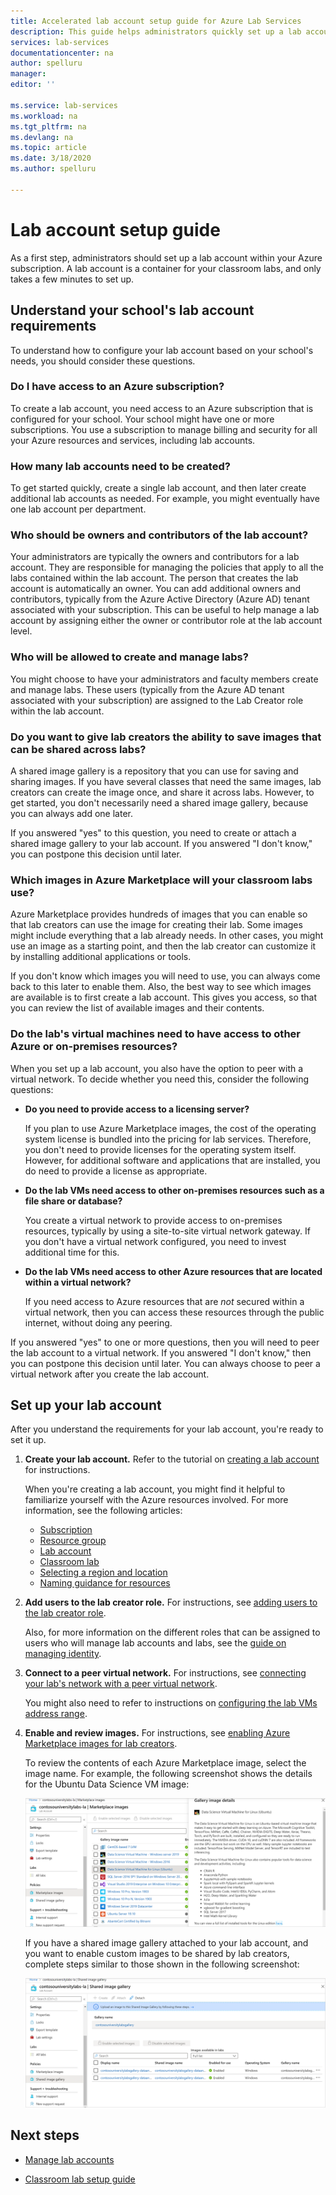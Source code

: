 ```yaml
---
title: Accelerated lab account setup guide for Azure Lab Services
description: This guide helps administrators quickly set up a lab account for use within their school.
services: lab-services
documentationcenter: na
author: spelluru
manager: 
editor: ''

ms.service: lab-services
ms.workload: na
ms.tgt_pltfrm: na
ms.devlang: na
ms.topic: article
ms.date: 3/18/2020
ms.author: spelluru

---
```


# Lab account setup guide

As a first step, administrators should set up a lab account within your Azure subscription. A lab account is a container for your classroom labs, and only takes a few minutes to set up.

## Understand your school's lab account requirements

To understand how to configure your lab account based on your school's needs, you should consider these questions.

### Do I have access to an Azure subscription?

To create a lab account, you need access to an Azure subscription that is configured for your school. Your school might have one or more subscriptions. You use a subscription to manage billing and security for all your Azure resources and services, including lab accounts.

### How many lab accounts need to be created?

To get started quickly, create a single lab account, and then later create additional lab accounts as needed. For example, you might eventually have one lab account per department.

### Who should be owners and contributors of the lab account?

Your administrators are typically the owners and contributors for a lab account. They are responsible for managing the policies that apply to all the labs contained within the lab account. The person that creates the lab account is automatically an owner. You can add additional owners and contributors, typically from the Azure Active Directory (Azure AD) tenant associated with your subscription. This can be useful to help manage a lab account by assigning either the owner or contributor role at the lab account level.

### Who will be allowed to create and manage labs?

You might choose to have your administrators and faculty members create and manage labs. These users (typically from the Azure AD tenant associated with your subscription) are assigned to the Lab Creator role within the lab account.

### Do you want to give lab creators the ability to save images that can be shared across labs?

A shared image gallery is a repository that you can use for saving and sharing images. If you have several classes that need the same images, lab creators can create the image once, and share it across labs. However, to get started, you don't necessarily need a shared image gallery, because you can always add one later.

If you answered "yes" to this question, you need to create or attach a shared image gallery to your lab account. If you answered "I don't know," you can postpone this decision until later.

### Which images in Azure Marketplace will your classroom labs use?

Azure Marketplace provides hundreds of images that you can enable so that lab creators can use the image for creating their lab. Some images might include everything that a lab already needs. In other cases, you might use an image as a starting point, and then the lab creator can customize it by installing additional applications or tools.

If you don't know which images you will need to use, you can always come back to this later to enable them. Also, the best way to see which images are available is to first create a lab account. This gives you access, so that you can review the list of available images and their contents.
  
### Do the lab's virtual machines need to have access to other Azure or on-premises resources?

When you set up a lab account, you also have the option to peer with a virtual network. To decide whether you need this, consider the following questions:

- **Do you need to provide access to a licensing server?**
  
   If you plan to use Azure Marketplace images, the cost of the operating system license is bundled into the pricing for lab services. Therefore, you don't need to provide licenses for the operating system itself. However, for additional software and applications that are installed, you do need to provide a license as appropriate.

- **Do the lab VMs need access to other on-premises resources such as a file share or database?**

   You create a virtual network to provide access to on-premises resources, typically by using a site-to-site virtual network gateway. If you don't have a virtual network configured, you need to invest additional time for this.

- **Do the lab VMs need access to other Azure resources that are located within a virtual network?**

   If you need access to Azure resources that are *not* secured within a virtual network, then you can access these resources through the public internet, without doing any peering.

If you answered "yes" to one or more questions, then you will need to peer the lab account to a virtual network. If you answered "I don't know," then you can postpone this decision until later. You can always choose to peer a virtual network after you create the lab account.

## Set up your lab account

After you understand the requirements for your lab account, you're ready to set it up.

1. **Create your lab account.** Refer to the tutorial on [creating a lab account](https://docs.microsoft.com/azure/lab-services/classroom-labs/tutorial-setup-lab-account#create-a-lab-account) for instructions.

   When you're creating a lab account, you might find it helpful to familiarize yourself with the Azure resources involved. For more information, see the following articles:

   - [Subscription](https://docs.microsoft.com/azure/lab-services/classroom-labs/administrator-guide#subscription)
   - [Resource group](https://docs.microsoft.com/azure/lab-services/classroom-labs/administrator-guide#resource-group)
   - [Lab account](https://docs.microsoft.com/azure/lab-services/classroom-labs/administrator-guide#lab-account)
   - [Classroom lab](https://docs.microsoft.com/azure/lab-services/classroom-labs/administrator-guide#classroom-lab)
   - [Selecting a region and location](https://docs.microsoft.com/azure/lab-services/classroom-labs/administrator-guide#regionslocations)
   - [Naming guidance for resources](https://docs.microsoft.com/azure/lab-services/classroom-labs/administrator-guide#naming)

2. **Add users to the lab creator role.** For instructions, see [adding users to the lab creator role](https://docs.microsoft.com/azure/lab-services/classroom-labs/tutorial-setup-lab-account#add-a-user-to-the-lab-creator-role).

   Also, for more information on the different roles that can be assigned to users who will manage lab accounts and labs, see the [guide on managing identity](https://docs.microsoft.com/azure/lab-services/classroom-labs/administrator-guide#manage-identity).

3. **Connect to a peer virtual network.** For instructions, see [connecting your lab's network with a peer virtual network](https://docs.microsoft.com/azure/lab-services/classroom-labs/how-to-connect-peer-virtual-network).

   You might also need to refer to instructions on [configuring the lab VMs address range](https://docs.microsoft.com/azure/lab-services/classroom-labs/how-to-configure-lab-accounts#specify-an-address-range-for-vms-in-the-lab).

4. **Enable and review images.** For instructions, see [enabling Azure Marketplace images for lab creators](https://docs.microsoft.com/azure/lab-services/classroom-labs/specify-marketplace-images).

   To review the contents of each Azure Marketplace image, select the image name. For example, the following screenshot shows the details for the Ubuntu Data Science VM image:

   ![Screenshot of Review Azure Marketplace images](../media/setup-guide/review-marketplace-images.png)

   If you have a shared image gallery attached to your lab account, and you want to enable custom images to be shared by lab creators, complete steps similar to those shown in the following screenshot:

   ![Screenshot of Enabling custom images in a shared image gallery](../media/setup-guide/enable-sig-custom-images.png)

## Next steps

- [Manage lab accounts](how-to-manage-lab-accounts.md)

- [Classroom lab setup guide](setup-guide.md)
